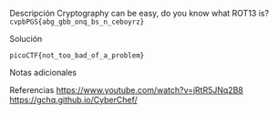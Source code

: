 Descripción
	Cryptography can be easy, do you know what ROT13 is? `cvpbPGS{abg_gbb_onq_bs_n_ceboyrz}`
	
Solución
	
	picoCTF{not_too_bad_of_a_problem}
	
Notas adicionales
	
	
Referencias
	https://www.youtube.com/watch?v=jRtR5JNq2B8
	https://gchq.github.io/CyberChef/
